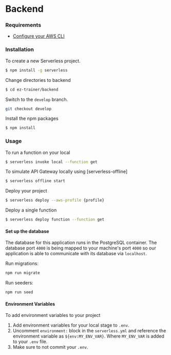 # Backend

### Requirements

- [Configure your AWS CLI](https://serverless.com/framework/docs/providers/aws/guide/credentials/)

### Installation

To create a new Serverless project.

```bash
$ npm install -g serverless
```

Change directories to backend

```bash
$ cd ez-trainer/backend
```

Switch to the `develop` branch.

```bash
git checkout develop
```

Install the npm packages

```bash
$ npm install
```

### Usage

To run a function on your local

```bash
$ serverless invoke local --function get
```

To simulate API Gateway locally using [serverless-offline]

```bash
$ serverless offline start
```

Deploy your project

```bash
$ serverless deploy --aws-profile {profile}
```

Deploy a single function

```bash
$ serverless deploy function --function get
```

#### Set up the database

The database for this application runs in the PostgreSQL container.
The database port `4000` is being mapped to your machine's port `4000` so our application is able to communicate with its database via `localhost`.

Run migrations:

```bash
npm run migrate
```

Run seeders:

```bash
npm run seed
```

#### Environment Variables

To add environment variables to your project

1. Add environment variables for your local stage to `.env`.
2. Uncomment `environment:` block in the `serverless.yml` and reference the environment variable as `${env:MY_ENV_VAR}`. Where `MY_ENV_VAR` is added to your `.env` file.
3. Make sure to not commit your `.env`.
